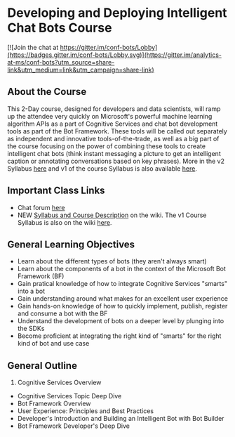 # Developing and Deploying Intelligent Chat Bots Course

[![Join the chat at https://gitter.im/conf-bots/Lobby](https://badges.gitter.im/conf-bots/Lobby.svg)](https://gitter.im/analytics-at-ms/conf-bots?utm_source=share-link&utm_medium=link&utm_campaign=share-link)

## About the Course

This 2-Day course, designed for developers and data scientists, will ramp up the attendee very quickly on Microsoft's powerful machine learning algorithm APIs as a part of Cognitive Services and chat bot development tools as part of the Bot Framework. These tools will be called out separately as independent and innovative tools-of-the-trade, as well as a big part of the course focusing on the power of combining these tools to create intelligent chat bots (think instant messaging a picture to get an intelligent caption or annotating conversations based on key phrases).  More in the v2 Syllabus [here](https://github.com/michhar/bot-education/wiki/Syllabus-for-2-Day-Workshop) and v1 of the course Syllabus is also available [here](https://github.com/michhar/bot-education/wiki/Release-v1-Bot-Framework-Syllabus--for--2-Day-Delivery).

## Important Class Links

* Chat forum [here](https://gitter.im/analytics-at-ms/conf-bots?utm_source=share-link&utm_medium=link&utm_campaign=share-link)
* NEW [Syllabus and Course Description](https://github.com/michhar/bot-education/wiki/Syllabus-for-2-Day-Workshop) on the wiki.  The v1 Course Syllabus is also on the wiki [here](https://github.com/michhar/bot-education/wiki/Release-v1-Bot-Framework-Syllabus--for--2-Day-Delivery).

##  General Learning Objectives

* Learn about the different types of bots (they aren't always smart)
* Learn about the components of a bot in the context of the Microsoft Bot Framework (BF)
* Gain pratical knowledge of how to integrate Cognitive Services "smarts" into a bot
* Gain understanding around what makes for an excellent user experience
* Gain hands-on knowledge of how to quickly implement, publish, register and consume a bot with the BF
* Understand the development of bots on a deeper level by plunging into the SDKs
* Become proficient at integrating the right kind of "smarts" for the right kind of bot and use case

## General Outline

1.  Cognitive Services Overview
*  Cognitive Services Topic Deep Dive
*  Bot Framework Overview
*  User Experience: Principles and Best Practices
*  Developer's Introduction and Building an Intelligent Bot with Bot Builder
*  Bot Framework Developer's Deep Dive
